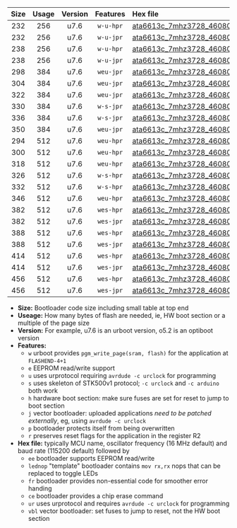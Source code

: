 |Size|Usage|Version|Features|Hex file|
|:-:|:-:|:-:|:-:|:--|
|232|256|u7.6|`w-u-hpr`|[ata6613c_7mhz3728_460800bps_ur.hex](https://raw.githubusercontent.com/stefanrueger/urboot/main//ata6613c_7mhz3728_460800bps_ur.hex)|
|232|256|u7.6|`w-u-jpr`|[ata6613c_7mhz3728_460800bps_ur_vbl.hex](https://raw.githubusercontent.com/stefanrueger/urboot/main//ata6613c_7mhz3728_460800bps_ur_vbl.hex)|
|238|256|u7.6|`w-u-hpr`|[ata6613c_7mhz3728_460800bps_lednop_ur.hex](https://raw.githubusercontent.com/stefanrueger/urboot/main//ata6613c_7mhz3728_460800bps_lednop_ur.hex)|
|238|256|u7.6|`w-u-jpr`|[ata6613c_7mhz3728_460800bps_lednop_ur_vbl.hex](https://raw.githubusercontent.com/stefanrueger/urboot/main//ata6613c_7mhz3728_460800bps_lednop_ur_vbl.hex)|
|298|384|u7.6|`weu-jpr`|[ata6613c_7mhz3728_460800bps_ee_ur_vbl.hex](https://raw.githubusercontent.com/stefanrueger/urboot/main//ata6613c_7mhz3728_460800bps_ee_ur_vbl.hex)|
|304|384|u7.6|`weu-jpr`|[ata6613c_7mhz3728_460800bps_ee_lednop_ur_vbl.hex](https://raw.githubusercontent.com/stefanrueger/urboot/main//ata6613c_7mhz3728_460800bps_ee_lednop_ur_vbl.hex)|
|322|384|u7.6|`weu-jpr`|[ata6613c_7mhz3728_460800bps_ee_lednop_fr_ur_vbl.hex](https://raw.githubusercontent.com/stefanrueger/urboot/main//ata6613c_7mhz3728_460800bps_ee_lednop_fr_ur_vbl.hex)|
|330|384|u7.6|`w-s-jpr`|[ata6613c_7mhz3728_460800bps_vbl.hex](https://raw.githubusercontent.com/stefanrueger/urboot/main//ata6613c_7mhz3728_460800bps_vbl.hex)|
|336|384|u7.6|`w-s-jpr`|[ata6613c_7mhz3728_460800bps_lednop_vbl.hex](https://raw.githubusercontent.com/stefanrueger/urboot/main//ata6613c_7mhz3728_460800bps_lednop_vbl.hex)|
|350|384|u7.6|`weu-jpr`|[ata6613c_7mhz3728_460800bps_ee_lednop_fr_ce_ur_vbl.hex](https://raw.githubusercontent.com/stefanrueger/urboot/main//ata6613c_7mhz3728_460800bps_ee_lednop_fr_ce_ur_vbl.hex)|
|294|512|u7.6|`weu-hpr`|[ata6613c_7mhz3728_460800bps_ee_ur.hex](https://raw.githubusercontent.com/stefanrueger/urboot/main//ata6613c_7mhz3728_460800bps_ee_ur.hex)|
|300|512|u7.6|`weu-hpr`|[ata6613c_7mhz3728_460800bps_ee_lednop_ur.hex](https://raw.githubusercontent.com/stefanrueger/urboot/main//ata6613c_7mhz3728_460800bps_ee_lednop_ur.hex)|
|318|512|u7.6|`weu-hpr`|[ata6613c_7mhz3728_460800bps_ee_lednop_fr_ur.hex](https://raw.githubusercontent.com/stefanrueger/urboot/main//ata6613c_7mhz3728_460800bps_ee_lednop_fr_ur.hex)|
|326|512|u7.6|`w-s-hpr`|[ata6613c_7mhz3728_460800bps.hex](https://raw.githubusercontent.com/stefanrueger/urboot/main//ata6613c_7mhz3728_460800bps.hex)|
|332|512|u7.6|`w-s-hpr`|[ata6613c_7mhz3728_460800bps_lednop.hex](https://raw.githubusercontent.com/stefanrueger/urboot/main//ata6613c_7mhz3728_460800bps_lednop.hex)|
|346|512|u7.6|`weu-hpr`|[ata6613c_7mhz3728_460800bps_ee_lednop_fr_ce_ur.hex](https://raw.githubusercontent.com/stefanrueger/urboot/main//ata6613c_7mhz3728_460800bps_ee_lednop_fr_ce_ur.hex)|
|382|512|u7.6|`wes-hpr`|[ata6613c_7mhz3728_460800bps_ee.hex](https://raw.githubusercontent.com/stefanrueger/urboot/main//ata6613c_7mhz3728_460800bps_ee.hex)|
|382|512|u7.6|`wes-jpr`|[ata6613c_7mhz3728_460800bps_ee_vbl.hex](https://raw.githubusercontent.com/stefanrueger/urboot/main//ata6613c_7mhz3728_460800bps_ee_vbl.hex)|
|388|512|u7.6|`wes-hpr`|[ata6613c_7mhz3728_460800bps_ee_lednop.hex](https://raw.githubusercontent.com/stefanrueger/urboot/main//ata6613c_7mhz3728_460800bps_ee_lednop.hex)|
|388|512|u7.6|`wes-jpr`|[ata6613c_7mhz3728_460800bps_ee_lednop_vbl.hex](https://raw.githubusercontent.com/stefanrueger/urboot/main//ata6613c_7mhz3728_460800bps_ee_lednop_vbl.hex)|
|414|512|u7.6|`wes-hpr`|[ata6613c_7mhz3728_460800bps_ee_lednop_fr.hex](https://raw.githubusercontent.com/stefanrueger/urboot/main//ata6613c_7mhz3728_460800bps_ee_lednop_fr.hex)|
|414|512|u7.6|`wes-jpr`|[ata6613c_7mhz3728_460800bps_ee_lednop_fr_vbl.hex](https://raw.githubusercontent.com/stefanrueger/urboot/main//ata6613c_7mhz3728_460800bps_ee_lednop_fr_vbl.hex)|
|456|512|u7.6|`wes-hpr`|[ata6613c_7mhz3728_460800bps_ee_lednop_fr_ce.hex](https://raw.githubusercontent.com/stefanrueger/urboot/main//ata6613c_7mhz3728_460800bps_ee_lednop_fr_ce.hex)|
|456|512|u7.6|`wes-jpr`|[ata6613c_7mhz3728_460800bps_ee_lednop_fr_ce_vbl.hex](https://raw.githubusercontent.com/stefanrueger/urboot/main//ata6613c_7mhz3728_460800bps_ee_lednop_fr_ce_vbl.hex)|

- **Size:** Bootloader code size including small table at top end
- **Useage:** How many bytes of flash are needed, ie, HW boot section or a multiple of the page size
- **Version:** For example, u7.6 is an urboot version, o5.2 is an optiboot version
- **Features:**
  + `w` urboot provides `pgm_write_page(sram, flash)` for the application at `FLASHEND-4+1`
  + `e` EEPROM read/write support
  + `u` uses urprotocol requiring `avrdude -c urclock` for programming
  + `s` uses skeleton of STK500v1 protocol; `-c urclock` and `-c arduino` both work
  + `h` hardware boot section: make sure fuses are set for reset to jump to boot section
  + `j` vector bootloader: uploaded applications *need to be patched externally*, eg, using `avrdude -c urclock`
  + `p` bootloader protects itself from being overwritten
  + `r` preserves reset flags for the application in the register R2
- **Hex file:** typically MCU name, oscillator frequency (16 MHz default) and baud rate (115200 default) followed by
  + `ee` bootloader supports EEPROM read/write
  + `lednop` "template" bootloader contains `mov rx,rx` nops that can be replaced to toggle LEDs
  + `fr` bootloader provides non-essential code for smoother error handing
  + `ce` bootloader provides a chip erase command
  + `ur` uses urprotocol and requires `avrdude -c urclock` for programming
  + `vbl` vector bootloader: set fuses to jump to reset, not the HW boot section

